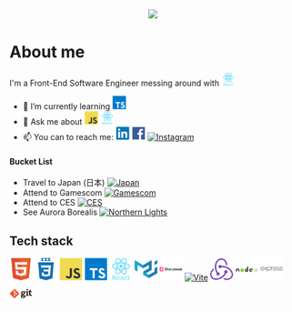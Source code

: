 <div align='center'>
  <img src='https://media.giphy.com/media/xTiIzJSKB4l7xTouE8/giphy.gif' width='500' />
</div>

# About me
<div>
I'm a Front-End Software Engineer messing around with <a href='#'><img src="https://github.com/devicons/devicon/blob/master/icons/react/react-original-wordmark.svg" title="React" alt="React" width="24" /></a>
</div>

- 🌱 I’m currently learning  <a href='#'><img src="https://github.com/devicons/devicon/blob/master/icons/typescript/typescript-original.svg" title="Typescript" alt="Typescript" width="24" /></a>
- 💬 Ask me about 
<a href='#'><img src="https://github.com/devicons/devicon/blob/master/icons/javascript/javascript-original.svg" title="JavaScript" alt="JavaScript" width="24" /></a>
<a href='#'><img src="https://github.com/devicons/devicon/blob/master/icons/react/react-original-wordmark.svg" title="React" alt="React" width="24" /></a>
- 📫 You can to reach me: 
[<img src="https://github.com/devicons/devicon/blob/master/icons/linkedin/linkedin-original.svg" title="Linkedin" alt="Linkedin" width="24" />](https://www.linkedin.com/in/mariosts95/)
[<img src="https://github.com/devicons/devicon/blob/master/icons/facebook/facebook-original.svg" title="Facebook" alt="Facebook" width="24" />](https://www.facebook.com/Mariosts95)
[<img src="https://static.cdninstagram.com/rsrc.php/v3/yb/r/lswP1OF1o6P.png" title="Instagram" alt="Instagram" width="24" height="24"/>](https://www.instagram.com/mariosts_95/)

#### Bucket List
- Travel to Japan (日本) <a href='#'><img src="https://upload.wikimedia.org/wikipedia/commons/9/9e/Flag_of_Japan.svg" title="Japan" alt="Japan" width="24" /></a>
- Attend to Gamescom <a href='#'><img src="https://upload.wikimedia.org/wikipedia/commons/a/ac/Gamescom_logo_%282014-2022%29.svg" title="Gamescom" alt="Gamescom" width="24" /></a>
- Attend to CES <a href='#'><img src="https://www.logo.wine/a/logo/Consumer_Electronics_Show/Consumer_Electronics_Show-Logo.wine.svg" title="CES" alt="CES" width="24" /></a>
- See Aurora Borealis <a href='#'><img src="https://static.wikia.nocookie.net/crossout/images/3/35/Northern_lights.png/revision/latest?cb=20230125202542" title="Northern Lights" alt="Northern Lights" width="24" /></a>


## Tech stack

<div>
  <a href='#'><img src="https://github.com/devicons/devicon/blob/master/icons/html5/html5-original.svg" title="HTML5" alt="HTML" width="40" /></a>
  <a href='#'><img src="https://github.com/devicons/devicon/blob/master/icons/css3/css3-plain-wordmark.svg"  title="CSS3" alt="CSS" width="40" /></a>
  <a href='#'><img src="https://github.com/devicons/devicon/blob/master/icons/javascript/javascript-original.svg" title="JavaScript" alt="JavaScript" width="40" /></a>
  <a href='#'><img src="https://github.com/devicons/devicon/blob/master/icons/typescript/typescript-original.svg" title="Typescript" alt="Typescript" width="40" /></a>
  <a href='#'><img src="https://github.com/devicons/devicon/blob/master/icons/react/react-original-wordmark.svg" title="React" alt="React" width="40" /></a>
  <a href='#'><img src="https://github.com/devicons/devicon/blob/master/icons/materialui/materialui-original.svg" title="Material UI" alt="Material UI" width="40" /></a>
  <a href='#'><img src="https://github.com/devicons/devicon/blob/master/icons/storybook/storybook-original-wordmark.svg" title="Storybook" alt="Storybook" width="40" /></a>
  <a href='#'><img src="https://vitejs.dev/logo.svg" title="Vite" alt="Vite" width="40" /></a>
  <a href='#'><img src="https://github.com/devicons/devicon/blob/master/icons/redux/redux-original.svg" title="Redux" alt="Redux " width="40" /></a>
  <a href='#'><img src="https://github.com/devicons/devicon/blob/master/icons/nodejs/nodejs-original-wordmark.svg" title="NodeJS" alt="NodeJS" width="40" /></a>
  <a href='#'><img src="https://github.com/devicons/devicon/blob/master/icons/express/express-original-wordmark.svg" title="Express" alt="Express" width="40" /></a>
  <a href='#'><img src="https://github.com/devicons/devicon/blob/master/icons/git/git-original-wordmark.svg" title="Git" alt="Git" width="40" /></a>
</div>

